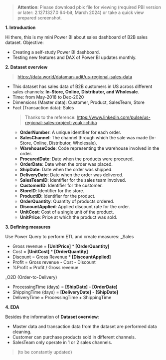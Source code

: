 >**Attention**: Please download pbix file for viewing (required PBI version or later: 2.127.1327.0 64-bit, March 2024) or take a quick view prepared screenshot.

**1. Introduction**

Hi there, this is my mini Power BI about sales dashboard of B2B sales dataset.
Objective:
- Creating a self-study Power BI dashboard.
- Testing new features and DAX of Power BI updates monthly.

**2. Dataset overview**

>https://data.world/dataman-udit/us-regional-sales-data
- This dataset has sales data of B2B customers in US across different sales channels: **In-Store, Online, Distributor, and Wholesale**.
- Time: from May-2018 to Dec-2020
- Dimensions (Master data): Customer, Product, SalesTeam, Store
- Fact (Transaction data): Sales
  >Thanks to the reference: https://www.linkedin.com/pulse/us-regional-sales-project-youki-chiba
  + **OrderNumber**: A unique identifier for each order.
  + **SalesChannel**: The channel through which the sale was made (In-Store, Online, Distributor, Wholesale).
  + **WarehouseCode**: Code representing the warehouse involved in the order.
  + **ProcuredDate**: Date when the products were procured.
  + **OrderDate**: Date when the order was placed.
  + **ShipDate**: Date when the order was shipped.
  + **DeliveryDate**: Date when the order was delivered.
  + **SalesTeamID**: Identifier for the sales team involved.
  + **CustomerID**: Identifier for the customer.
  + **StoreID**: Identifier for the store.
  + **ProductID**: Identifier for the product.
  + **OrderQuantity**: Quantity of products ordered.
  + **DiscountApplied**: Applied discount rate for the order.
  + **UnitCost**: Cost of a single unit of the product.
  + **UnitPrice**: Price at which the product was sold.

**3. Defining measures**

Use Power Query to perform ETL and create measures:
_Sales
- Gross revenue = **[UnitPrice]** * **[OrderQuantity]**
- Cost = **[UnitCost]** * **[OrderQuantity]**
- Discount = Gross Revenue * **[DiscountApplied]**
- Profit = Gross revenue - Cost - Discount
- %Profit = Profit / Gross revenue

_O2D (Order-to-Delivery)
- ProcessingTime (days) = **[ShipDate]** - **[OrderDate]**
- ShippingTime (days) = **[DeliveryDate]** - **[ShipDate]**
- DeliveryTime = ProcessingTime + ShippingTime

**4. EDA**

Besides the information of **Dataset overview**:
- Master data and transaction data from the dataset are performed data cleaning.
- Customer can purchase products sold in different channels.
- SalesTeam only operate in 1 or 2 sales channels.

>(to be constantly updated)
